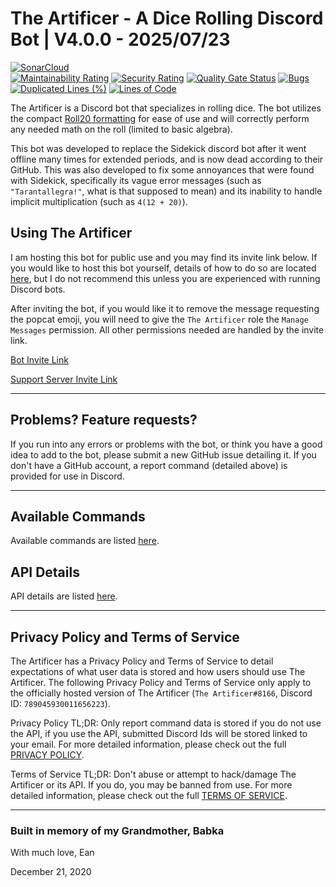 # The Artificer - A Dice Rolling Discord Bot | V4.0.0 - 2025/07/23
[![SonarCloud](https://sonarcloud.io/images/project_badges/sonarcloud-orange.svg)](https://sonarcloud.io/summary/new_code?id=TheArtificer)  
[![Maintainability Rating](https://sonarcloud.io/api/project_badges/measure?project=TheArtificer&metric=sqale_rating)](https://sonarcloud.io/summary/new_code?id=TheArtificer) [![Security Rating](https://sonarcloud.io/api/project_badges/measure?project=TheArtificer&metric=security_rating)](https://sonarcloud.io/summary/new_code?id=TheArtificer) [![Quality Gate Status](https://sonarcloud.io/api/project_badges/measure?project=TheArtificer&metric=alert_status)](https://sonarcloud.io/summary/new_code?id=TheArtificer) [![Bugs](https://sonarcloud.io/api/project_badges/measure?project=TheArtificer&metric=bugs)](https://sonarcloud.io/summary/new_code?id=TheArtificer) [![Duplicated Lines (%)](https://sonarcloud.io/api/project_badges/measure?project=TheArtificer&metric=duplicated_lines_density)](https://sonarcloud.io/summary/new_code?id=TheArtificer) [![Lines of Code](https://sonarcloud.io/api/project_badges/measure?project=TheArtificer&metric=ncloc)](https://sonarcloud.io/summary/new_code?id=TheArtificer)  

The Artificer is a Discord bot that specializes in rolling dice.  The bot utilizes the compact [Roll20 formatting](https://artificer.eanm.dev/roll20) for ease of use and will correctly perform any needed math on the roll (limited to basic algebra).

This bot was developed to replace the Sidekick discord bot after it went offline many times for extended periods, and is now dead according to their GitHub.  This was also developed to fix some annoyances that were found with Sidekick, specifically its vague error messages (such as `"Tarantallegra!"`, what is that supposed to mean) and its inability to handle implicit multiplication (such as `4(12 + 20)`).

## Using The Artificer
I am hosting this bot for public use and you may find its invite link below.  If you would like to host this bot yourself, details of how to do so are located [here](https://github.com/Burn-E99/TheArtificer/blob/master/docs/SELF_HOSTING.md), but I do not recommend this unless you are experienced with running Discord bots.

After inviting the bot, if you would like it to remove the message requesting the popcat emoji, you will need to give the `The Artificer` role the `Manage Messages` permission.  All other permissions needed are handled by the invite link.

[Bot Invite Link](https://discord.com/api/oauth2/authorize?client_id=789045930011656223&permissions=2048&scope=bot)

[Support Server Invite Link](https://discord.gg/peHASXMZYv)

---

## Problems?  Feature requests?
If you run into any errors or problems with the bot, or think you have a good idea to add to the bot, please submit a new GitHub issue detailing it.  If you don't have a GitHub account, a report command (detailed above) is provided for use in Discord.

---

## Available Commands
Available commands are listed [here](https://github.com/Burn-E99/TheArtificer/blob/master/docs/COMMANDS.md).

## API Details
API details are listed [here](https://github.com/Burn-E99/TheArtificer/blob/master/docs/API.md).

---

## Privacy Policy and Terms of Service
The Artificer has a Privacy Policy and Terms of Service to detail expectations of what user data is stored and how users should use The Artificer.  The following Privacy Policy and Terms of Service only apply to the officially hosted version of The Artificer (`The Artificer#8166`, Discord ID: `789045930011656223`).

Privacy Policy TL;DR: Only report command data is stored if you do not use the API, if you use the API, submitted Discord Ids will be stored linked to your email.  For more detailed information, please check out the full [PRIVACY POLICY](https://github.com/Burn-E99/TheArtificer/blob/master/PRIVACY.md).

Terms of Service TL;DR: Don't abuse or attempt to hack/damage The Artificer or its API.  If you do, you may be banned from use.  For more detailed information, please check out the full [TERMS OF SERVICE](https://github.com/Burn-E99/TheArtificer/blob/master/TERMS.md).

---

### Built in memory of my Grandmother, Babka
With much love, Ean

December 21, 2020
